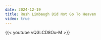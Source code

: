 ```yaml
---
date: 2024-12-19
title: Rush Limbaugh Did Not Go To Heaven
video: true
---
```



{{< youtube vQ3LCD8Ou-M >}}
